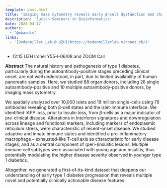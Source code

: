 ```yaml
---
template: post.html
title: "Imaging mass cytometry reveals early β-cell dysfunction and changes in immune signatures during type 1 diabetes progression in human pancreata.<br/>Nathan Steenbuck (Bodenmiller Lab)"
description: 'Zurich Seminars in Bioinformatics'
date: 2025-04-17
authors:
  - "@mbaudis"
links:
  - '[Bodenmiller Lab @ UZH](https://bodenmillerlab.mironet.ch/)'
---
```


* 12:15 UZH Irchel Y55-l-06/08 and ZOOM Call

<!--more-->

**Abstract** The natural history and pathogenesis of type 1 diabetes, particularly during the autoantibody-positive stages preceding clinical onset, are not well understood, in part, due to limited availability of human pancreatic samples. Here, we studied 88 organ donors, including 28 single autoantibody-positive and 10 multiple autoantibody-positive donors, by imaging mass cytometry.

We spatially analyzed over 10,000 islets and 16 million single-cells <!--more-->using 79 antibodies revealing both β-cell states and the islet-immune interface. We identified IAPP loss, prior to Insulin loss, from β-cells as a major indicator of pre-clinical disease. Alterations in Interferon signatures and downregulation across lineage and functional markers, including markers of endoplasmic reticulum stress, were characteristic of recent-onset disease. We studied adaptive and innate immune states and identified a pro-inflammatory macrophage – exhausted-like T-cell axis as characteristic for early disease stages, and as a central component of (peri-)insulitic lesions. Multiple immune cell subtypes were associated with young age and insulitis, thus potentially modulating the higher disease severity observed in younger type 1 diabetics.

Altogether, we generated a first-of-its-kind dataset that deepens our understanding of early type 1 diabetes progression that reveals multiple novel and potentially clinically actionable disease features.